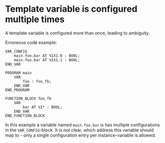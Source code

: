 # Template variable is configured multiple times

A template variable is configured more than once, leading to ambiguity.

Erroneous code example:
```
VAR_CONFIG
    main.foo.bar AT %IX1.0 : BOOL;
    main.foo.bar AT %IX1.1 : BOOL;
END_VAR

PROGRAM main
    VAR
        foo : foo_fb;
    END_VAR
END_PROGRAM

FUNCTION_BLOCK foo_fb
    VAR
        bar AT %I* : BOOL;
    END_VAR
END_FUNCTION_BLOCK
```

In this example a variable named `main.foo.bar` is has multiple configurations in the `VAR_CONFIG`-block. It is not clear, which address this variable should map to - only a single configuration entry per instance-variable is allowed.